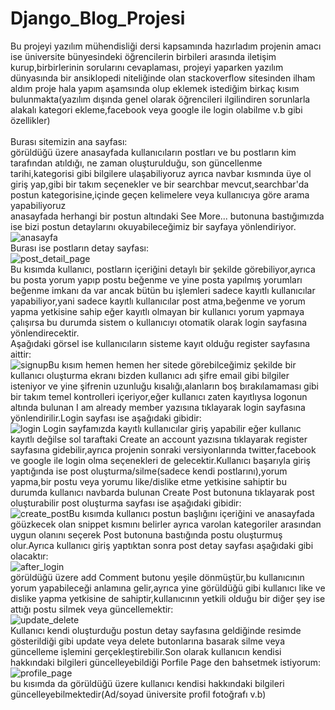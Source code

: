 # Django_Blog_Projesi
Bu projeyi yazılım mühendisliği dersi kapsamında hazırladım projenin amacı ise üniversite bünyesindeki öğrencilerin birbileri arasında iletişim kurup,birbirlerinin sorularını cevaplaması,
projeyi yaparken yazılım dünyasında bir ansiklopedi niteliğinde olan stackoverflow sitesinden ilham aldım 
proje hala yapım aşamsında olup eklemek istediğim birkaç kısım bulunmakta(yazılım dışında genel olarak öğrencileri ilgilindiren sorunlarla alakalı kategori ekleme,facebook veya google ile login olabilme v.b gibi özellikler)</br></br>
Burası sitemizin ana sayfası:</br>
görüldüğü üzere anasayfada kullanıcıların postları ve bu postların kim tarafından atıldığı, ne zaman oluşturulduğu, son güncellenme tarihi,kategorisi gibi bilgilere ulaşabiliyoruz ayrıca navbar kısmında üye ol giriş yap,gibi bir takım seçenekler ve bir searchbar mevcut,searchbar'da postun kategorisine,içinde geçen kelimelere veya kullanıcıya göre arama yapabiliyoruz </br> anasayfada herhangi bir postun altındaki See More... butonuna bastığımızda ise bizi postun detaylarını okuyabileceğimiz bir sayfaya yönlendiriyor.  
![anasayfa](https://user-images.githubusercontent.com/54307844/143729897-9a54515a-f0b8-4541-b073-49e08caac45f.png)</br>Burası ise postların detay sayfası:<br/>![post_detail_page](https://user-images.githubusercontent.com/54307844/143730289-7da6abe9-c0ea-46e8-94f1-b8b9ae6f1d51.png)<br/>Bu kısımda kullanıcı, postların içeriğini detaylı bir şekilde görebiliyor,ayrıca bu posta yorum yapıp postu beğenme ve yine posta yapılmış yorumları beğenme imkanı da var ancak bütün bu işlemleri sadece kayıtlı kullanıcılar yapabiliyor,yani sadece kayıtlı kullanıcılar post atma,beğenme ve yorum yapma yetkisine sahip eğer kayıtlı olmayan bir kullanıcı yorum yapmaya çalışırsa bu durumda sistem o kullanıcıyı otomatik olarak login sayfasına yönlendirecektir.<br/>Aşağıdaki görsel ise kullanıcıların sisteme kayıt olduğu register sayfasına aittir:<br/>![signup](https://user-images.githubusercontent.com/54307844/143731398-6849d594-72f5-442a-9eb0-cd383c655b62.png)Bu kısım hemen hemen her sitede görebilceğimiz şekilde bir kullanıcı oluşturma ekranı bizden kullanıcı adı şifre email gibi bilgiler isteniyor ve yine şifrenin uzunluğu kısalığı,alanların boş bırakılamaması gibi bir takım temel kontrolleri içeriyor,eğer kullanıcı zaten kayıtlıysa logonun altında bulunan I am already member yazısına tıklayarak login sayfasına yönlendirilir.Login sayfası ise aşağıdaki gibidir:<br/>![login](https://user-images.githubusercontent.com/54307844/143731592-a91a1dc7-8c98-42b0-a957-b641aeb98fa8.png) Login sayfamızda kayıtlı kullanıcılar giriş yapabilir eğer kullanıc kayıtlı değilse sol taraftaki Create an account yazısına tıklayarak register sayfasına gidebilir,ayrıca projenin sonraki versiyonlarında twitter,facebook ve google ile login olma seçenekleri de gelecektir.Kullanıcı başarıyla giriş yaptığında ise post oluşturma/silme(sadece kendi postlarını),yorum yapma,bir postu veya yorumu like/dislike etme yetkisine sahiptir bu durumda kullanıcı navbarda bulunan Create Post butonuna tıklayarak post oluşturabilir post oluşturma sayfası ise aşağıdaki gibidir:<br/>![create_post](https://user-images.githubusercontent.com/54307844/143731945-ceb4875d-4f4a-4ed1-8b42-91f55a2c0f35.png)Bu kısımda kullanıcı postun başlığını içeriğini ve anasayfada göüzkecek olan snippet kısmını belirler ayrıca varolan kategoriler arasından uygun olanını seçerek Post butonuna bastığında postu oluşturmuş olur.Ayrıca kullanıcı giriş yaptıktan sonra post detay sayfası aşağıdaki gibi olacaktır:<br/>![after_login](https://user-images.githubusercontent.com/54307844/143732168-39d6add5-fbe9-46f5-85b0-8ab506b682d4.png)<br/> görüldüğü üzere add Comment butonu yeşile dönmüştür,bu kullanıcının yorum yapabileceği anlamına gelir,ayrıca yine görüldüğü gibi kullanıcı like ve dislike yapma yetkisine de sahiptir,kullanıcının yetkili olduğu bir diğer şey ise attığı postu silmek veya güncellemektir:<br/>![update_delete](https://user-images.githubusercontent.com/54307844/143732374-5a11005c-a68f-40f3-a42d-13edb8289019.png) <br/>Kullanıcı kendi oluşturduğu postun detay sayfasına geldiğinde resimde gösterildiği gibi update veya delete butonlarına basarak silme veya güncelleme işlemini gerçekleştirebilir.Son olarak kullanıcın kendisi hakkındaki bilgileri güncelleyebildiği Porfile Page den bahsetmek istiyorum:<br/>![profile_page](https://user-images.githubusercontent.com/54307844/143732555-b54d22cf-5eb2-4f43-b80e-9a701524ec9b.png)<br/> bu kısımda da görüldüğü üzere kullanıcı kendisi hakkındaki bilgileri güncelleyebilmektedir(Ad/soyad üniversite profil fotoğrafı v.b)

